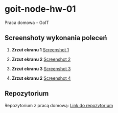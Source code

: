 # goit-node-hw-01

Praca domowa - GoIT

## Screenshoty wykonania poleceń

1. **Zrzut ekranu 1**
   [Screenshot 1](https://monosnap.com/file/jr5Ls7a07JFGRk2BKRyXqACOsXtaaC)

2. **Zrzut ekranu 2**
   [Screenshot 2](https://monosnap.com/file/oPhEdFAIfo0FykLBnyBu4dNKRvJ0CG)

3. **Zrzut ekranu 3**
   [Screenshot 3](https://monosnap.com/file/6Noverpbg1EdkAxGdQGcpeotAq7SlI)

4. **Zrzut ekranu 2**
   [Screenshot 4](https://monosnap.com/file/HppckrNdMLma3EaBeVKB8779poQ0sY)

## Repozytorium

Repozytorium z pracą domową: [Link do repozytorium](https://github.com/Kasia24/goit-node-hw-01)
